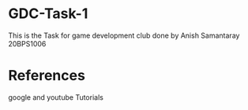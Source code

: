 # GDC-Task-1
This is the Task for game development club done by Anish Samantaray 20BPS1006 

# References 
google and youtube Tutorials
